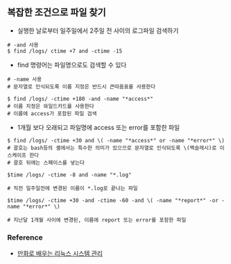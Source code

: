 ## 복잡한 조건으로 파일 찾기

- 실행한 날로부터 일주일에서 2주일 전 사이의 로그파일 검색하기

```
# -and 사용
$ find /logs/ ctime +7 and -ctime -15

```

- find 명령어는 파일명으로도 검색할 수 있다 

```
# -name 사용
# 문자열로 인식되도록 이름 지정은 반드시 큰따옴표를 사용한다 

$ find /logs/ -ctime +180 -and -name "*access*"
# 이름 지정은 와일드카드를 사용한다 
# 이름에 access가 포함된 파일 검색
```

- 1개월 보다 오래되고 파일명에 access 또는 error를 포함한 파일

```
$ find /logs/ -ctime +30 and \( -name "*access*" or -name "*error*" \)
# 괄호는 bash등의 셸에서는 특수한 의미가 있으므로 문자열로 인식되도록 \(백슬래시)로 이스케이프 한다 
# 괄호 뒤에는 스페이스를 넣는다 
```

```
$time /logs/ -ctime -8 and -name "*.log"

# 직전 일주일전에 변경된 이름이 *.log로 끝나는 파일

$time /logs/ -ctime +30 -and -ctime -60 -and \( -name "*report*" -or -name "*error*" \)

# 지난달 1개월 사이에 변경된, 이름에 report 또는 error를 포함한 파일

```

  ### Reference
  
  - [만화로 배우는 리눅스 시스템 관리](http://www.yes24.com/Product/Goods/32402055?Acode=101)



```python

```
